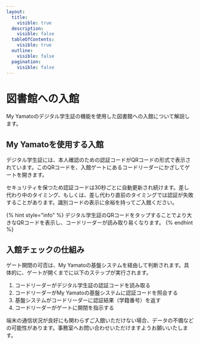 ```yaml
---
layout:
  title:
    visible: true
  description:
    visible: false
  tableOfContents:
    visible: true
  outline:
    visible: false
  pagination:
    visible: false
---
```


# 図書館への入館

My Yamatoのデジタル学生証の機能を使用した図書館への入館について解説します。

## My Yamatoを使用する入館

デジタル学生証には、本人確認のための認証コードがQRコードの形式で表示されています。このQRコードを、入館ゲートにあるコードリーダーにかざしてゲートを開きます。

セキュリティを保つため認証コードは30秒ごとに自動更新され続けます。差し代わり中のタイミング、もしくは、差し代わり直前のタイミングでは認証が失敗することがあります。識別コードの表示に余裕を持ってご入館ください。

{% hint style="info" %}
デジタル学生証のQRコードをタップすることでより大きなQRコードを表示し、コードリーダーが読み取り易くなります。
{% endhint %}

## 入館チェックの仕組み

ゲート開閉の可否は、My Yamatoの基盤システムを経由して判断されます。具体的に、ゲートが開くまでに以下のステップが実行されます。

1. コードリーダーがデジタル学生証の認証コードを読み取る
2. コードリーダーがMy Yamatoの基盤システムに認証コードを照会する
3. 基盤システムがコードリーダーに認証結果（学籍番号）を返す
4. コードリーダーがゲートに開閉を指示する

端末の通信状況が良好にも関わらずご入館いただけない場合、データの不備などの可能性があります。事務室へお問い合わせいただけますようお願いいたします。
